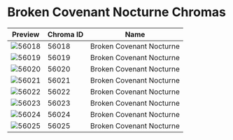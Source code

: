 # Broken Covenant Nocturne Chromas

| Preview | Chroma ID | Name |
|---------|-----------|------|
| ![56018](https://raw.communitydragon.org/latest/plugins/rcp-be-lol-game-data/global/default/v1/champion-chroma-images/56/56018.png) | 56018 | Broken Covenant Nocturne |
| ![56019](https://raw.communitydragon.org/latest/plugins/rcp-be-lol-game-data/global/default/v1/champion-chroma-images/56/56019.png) | 56019 | Broken Covenant Nocturne |
| ![56020](https://raw.communitydragon.org/latest/plugins/rcp-be-lol-game-data/global/default/v1/champion-chroma-images/56/56020.png) | 56020 | Broken Covenant Nocturne |
| ![56021](https://raw.communitydragon.org/latest/plugins/rcp-be-lol-game-data/global/default/v1/champion-chroma-images/56/56021.png) | 56021 | Broken Covenant Nocturne |
| ![56022](https://raw.communitydragon.org/latest/plugins/rcp-be-lol-game-data/global/default/v1/champion-chroma-images/56/56022.png) | 56022 | Broken Covenant Nocturne |
| ![56023](https://raw.communitydragon.org/latest/plugins/rcp-be-lol-game-data/global/default/v1/champion-chroma-images/56/56023.png) | 56023 | Broken Covenant Nocturne |
| ![56024](https://raw.communitydragon.org/latest/plugins/rcp-be-lol-game-data/global/default/v1/champion-chroma-images/56/56024.png) | 56024 | Broken Covenant Nocturne |
| ![56025](https://raw.communitydragon.org/latest/plugins/rcp-be-lol-game-data/global/default/v1/champion-chroma-images/56/56025.png) | 56025 | Broken Covenant Nocturne |